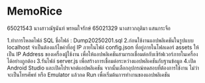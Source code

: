 # MemoRice
65021543 นางสาวณัฐนันท์ พรหมใจรักษ์
65021329 นางสาวกฤติมา แสนกระจือ

1.ทำการโหลดไฟล์ SQL ชื่อไฟล์ : Dump20250201.sql
2.ก่อนใช้งานแอปพลิเคชันในรูปแบบ localhost จำเป็นต้องแก้ไขค่าที่อยู่ IP ภายในไฟล์ config.json ที่อยู่ภายในโฟลเดอร์ assets ให้เป็น IP Address ของเครื่องผู้ใช้งาน เพื่อให้แอปพลิเคชันสามารถเชื่อมต่อกับเซิร์ฟเวอร์ภายในเครื่องได้อย่างถูกต้อง
3.รันไฟล์ server.js เพื่อสร้างการเชื่อมต่อระหว่างแอปพลิเคชันกับฐานข้อมูล
4.เปิด Android Studio และเปิดโปรเจกต์แอปพลิเคชัน จากนั้นเลือกอุปกรณ์ทดสอบที่ต้องการใช้งาน ไม่ว่าจะเป็นโทรศัพท์ หรือ Emulator แล้วกด Run เพื่อเริ่มต้นการทำงานของแอปพลิเคชัน
